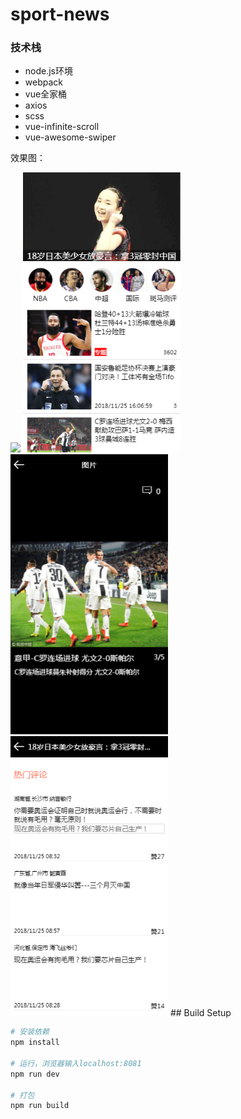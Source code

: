 # sport-news
### 技术栈
* node.js环境
* webpack
* vue全家桶
* axios
* scss
* vue-infinite-scroll
* vue-awesome-swiper

效果图：

<img width="50%" src="https://github.com/jiulanrensan/sportsNews/blob/master/Screenrecorder-2018-09-25-23-30-40-705.mp4_1540806651.gif"> 
<img width="50%" src="https://github.com/jiulanrensan/sportsNews/blob/master/%E5%BE%AE%E4%BF%A1%E6%88%AA%E5%9B%BE_20181125191342.png"> 
<img width="50%" src="https://github.com/jiulanrensan/sportsNews/blob/master/%E5%BE%AE%E4%BF%A1%E6%88%AA%E5%9B%BE_20181125191413.png">
<img width="50%" src="https://github.com/jiulanrensan/sportsNews/blob/master/%E5%BE%AE%E4%BF%A1%E6%88%AA%E5%9B%BE_20181125191502.png">
## Build Setup

``` bash
# 安装依赖
npm install

# 运行，浏览器输入localhost:8081
npm run dev

# 打包
npm run build

```


